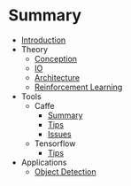# Summary

* [Introduction](README.md)
* Theory
  * [Conception](./theory/conception.md)
  * [IO](./theory/engineer.md)
  * [Architecture](./theory/architecture.md)
  * [Reinforcement Learning](./theory/rl.md)
* Tools
  * Caffe
    * [Summary](./tools/Caffe/summary.md)
    * [Tips](./tools/Caffe/tips.md)
    * [Issues](./tools/Caffe/IssuesAndSolutions.md)
  * Tensorflow
    * [Tips](./tools/Tensorflow/tips.md)
* Applications
  * [Object Detection](./applications/object_detection.md)

